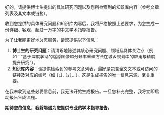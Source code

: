 好的，请提供博士生提出的具体研究问题以及您所检索到的知识库内容（参考文章列表及其文本或链接）。

收到您提供的具体研究问题和知识库内容后，我将严格按照上述要求，为您生成一份详细、客观、超过一万字的中文学术指导报告。

为了让我能更好地为您服务，请您提供以下信息：

1.  **博士生的研究问题**：请清晰地陈述其核心研究问题、领域及具体关注点（例如：“基于深度学习的遥感图像超分辨率重建方法在城乡规划中的应用与精度提升研究”）。
2.  **知识库内容**：请提供检索到的参考文章列表，最好是包含全文文本或可访问的链接及对应的编号（如 `[1]`, `[2]`...）。这是生成报告的唯一信息来源，至关重要。

在我未收到这些必要信息前，我无法开始生成报告。一旦您补充完整，我将立即启动报告生成流程。

**期待您的信息，我将竭诚为您提供专业的学术指导报告。**